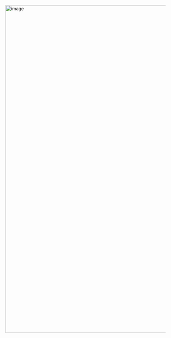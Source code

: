 <img width="1918" height="1030" alt="image" src="https://github.com/user-attachments/assets/359e3efc-fb92-4478-8ab1-72fdb0f04dff" />
